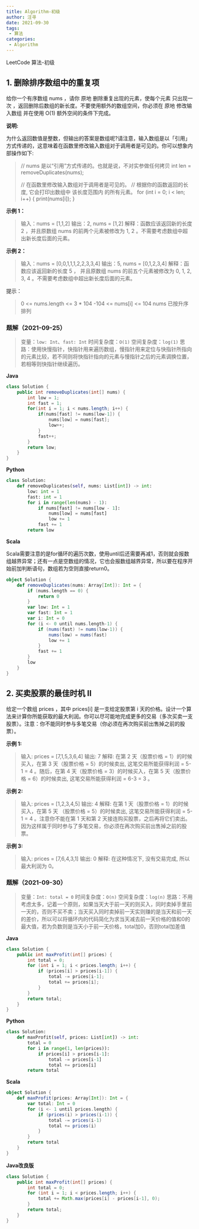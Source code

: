 ```yaml
---
title: Algorithm-初级
author: 汪寻
date: 2021-09-30
tags:
 - 算法
categories:
 - Algorithm
---
```


LeetCode 算法-初级

<!-- more -->

## 1. 删除排序数组中的重复项

给你一个有序数组 nums ，请你 原地 删除重复出现的元素，使每个元素 只出现一次 ，返回删除后数组的新长度。不要使用额外的数组空间，你必须在 原地 修改输入数组 并在使用 O(1) 额外空间的条件下完成。

 **说明:**

为什么返回数值是整数，但输出的答案是数组呢?请注意，输入数组是以「引用」方式传递的，这意味着在函数里修改输入数组对于调用者是可见的。你可以想象内部操作如下:

> // nums 是以“引用”方式传递的。也就是说，不对实参做任何拷贝
> int len = removeDuplicates(nums);
>
> // 在函数里修改输入数组对于调用者是可见的。
> // 根据你的函数返回的长度, 它会打印出数组中 该长度范围内 的所有元素。
> for (int i = 0; i < len; i++) {
>     print(nums[i]);
> }

**示例 1：**

> 输入：nums = [1,1,2]
> 输出：2, nums = [1,2]
> 解释：函数应该返回新的长度 2 ，并且原数组 nums 的前两个元素被修改为 1, 2 。不需要考虑数组中超出新长度后面的元素。

**示例 2：**

> 输入：nums = [0,0,1,1,1,2,2,3,3,4]
> 输出：5, nums = [0,1,2,3,4]
> 解释：函数应该返回新的长度 5 ， 并且原数组 nums 的前五个元素被修改为 0, 1, 2, 3, 4 。不需要考虑数组中超出新长度后面的元素。


提示：

> 0 <= nums.length <= 3 * 104
> -104 <= nums[i] <= 104
> nums 已按升序排列

### 题解（2021-09-25）

> 变量：`low: Int`、`fast: Int`
> 时间复杂度：`O(1)`
> 空间复杂度：`log(1)`
> 思路：使用快慢指针，快指针用来遍历数组，慢指针用来定位与快指针所指向的元素比较，若不同则将快指针指向的元素与慢指针之后的元素调换位置，若相等则快指针继续遍历。

**Java**

```java
class Solution {
    public int removeDuplicates(int[] nums) {
        int low = 1;
        int fast = 1;
        for(int i = 1; i < nums.length; i++) {
            if(nums[fast] != nums[low-1]) {
                nums[low] = nums[fast];
                low++;
            }
            fast++;
        }
        return low;
    }
}
```
**Python**

```python
class Solution:
    def removeDuplicates(self, nums: List[int]) -> int:
        low: int = 1
        fast: int = 1
        for i in range(len(nums) - 1):
            if nums[fast] != nums[low - 1]:
                nums[low] = nums[fast]
                low += 1
            fast += 1
        return low
```
**Scala**

Scala需要注意的是for循环的遍历次数，使用until后还需要再减1，否则就会报数组越界异常；还有一点是空数组的情况，它也会报数组越界异常，所以要在程序开始前加判断语句，数组若为空则直接return0。
```scala
object Solution {
    def removeDuplicates(nums: Array[Int]): Int = {
        if (nums.length == 0) {
            return 0
        }
        var low: Int = 1
        var fast: Int = 1
        var i: Int = 0
        for (i <- 0 until nums.length-1) {
            if (nums(fast) != nums(low-1)) {
                nums(low) = nums(fast)
                low += 1
            }
            fast += 1
        }
        low
    }
}
```

## 2. 买卖股票的最佳时机 II

给定一个数组 prices ，其中 prices[i] 是一支给定股票第 i 天的价格。设计一个算法来计算你所能获取的最大利润。你可以尽可能地完成更多的交易（多次买卖一支股票）。注意：你不能同时参与多笔交易（你必须在再次购买前出售掉之前的股票）。

**示例 1:**

> 输入: prices = [7,1,5,3,6,4]
> 输出: 7
> 解释: 在第 2 天（股票价格 = 1）的时候买入，在第 3 天（股票价格 = 5）的时候卖出, 这笔交易所能获得利润 = 5-1 = 4 。随后，在第 4 天（股票价格 = 3）的时候买入，在第 5 天（股票价格 = 6）的时候卖出, 这笔交易所能获得利润 = 6-3 = 3 。

**示例 2:**

> 输入: prices = [1,2,3,4,5]
> 输出: 4
> 解释: 在第 1 天（股票价格 = 1）的时候买入，在第 5 天 （股票价格 = 5）的时候卖出, 这笔交易所能获得利润 = 5-1 = 4 。注意你不能在第 1 天和第 2 天接连购买股票，之后再将它们卖出。因为这样属于同时参与了多笔交易，你必须在再次购买前出售掉之前的股票。

**示例 3:**

> 输入: prices = [7,6,4,3,1]
> 输出: 0
> 解释: 在这种情况下, 没有交易完成, 所以最大利润为 0。

### 题解（2021-09-30）

> 变量：`Int: total = 0`
> 时间复杂度：`O(n)`
> 空间复杂度：`log(n)`
> 思路：不用考虑太多，记着一个原则，如果当天大于前一天的则买入，同时卖掉手里前一天的，否则不买不卖；当天买入同时卖掉前一天实则赚的是当天和前一天的差价，所以可以将循环内的代码简化为求当天减去前一天价格的值和0的最大值，若为负数则是当天小于前一天价格，total加0，否则total加差值

**Java**

```java
class Solution {
    public int maxProfit(int[] prices) {
        int total = 0;
        for (int i = 1; i < prices.length; i++) {
            if (prices[i] > prices[i-1]) {
                total -= prices[i-1];
                total += prices[i];
            }
        }
        return total;
    }
}
```

**Python**

```python
class Solution:
    def maxProfit(self, prices: List[int]) -> int:
        total = 0
        for i in range(1, len(prices)):
            if prices[i] > prices[i-1]:
                total -= prices[i-1]
                total += prices[i]
        return total
```

**Scala**

```scala
object Solution {
    def maxProfit(prices: Array[Int]): Int = {
        var total: Int = 0
        for (i <- 1 until prices.length) {
            if (prices(i) > prices(i-1)) {
                total -= prices(i-1)
                total += prices(i)
            }
        }
        return total
    }
}
```

**Java改良版**

```java
class Solution {
    public int maxProfit(int[] prices) {
        int total = 0;
        for (int i = 1; i < prices.length; i++) {
            total += Math.max(prices[i] - prices[i-1], 0);
        }
        return total;
    }
}
```

